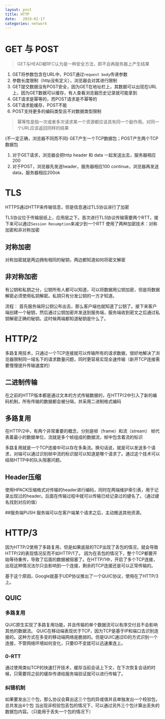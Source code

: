 ```yaml
---
layout: post
title: HTTP
date:   2019-02-17
categories: network
---
```


# GET 与 POST
> GET与HEAD被RFC认为是一种安全方法，即不会再服务器上产生结果
1. GET将参数包含在URL中，POST通过`request body`传递参数
2. 参数长度限制（http没有定义），浏览器会对其进行限制
3. GET提交数据没有POST安全，因为GET在地址栏上，其数据可以出现在URL上，因为GET数据可以缓存，有人查看浏览器历史记录就可能拿到
4. GET请求是幂等的，而POST请求是不幂等的
5. GET请求能缓存，POST不能
6. POST支持更多的编码类型且不对数据类型限制
> 幂等性是指一次或者多次请求某一个资源都应该具有同一个副作用。对同一个URL应该返回同样的结果


(不一定正确，浏览器不同而不同)
GET产生一个TCP数据包；POST产生两个TCP数据包
   1. 对于GET请求，浏览器会把http header 和 data 一起发送出去，服务器相应200
   2. 对于POST，浏览器先发送header，服务器相应100 continue，浏览器再发送data，服务器相应200ok


# TLS
HTTPS通过HTTP来传输信息，但是信息通过TLS协议进行了加密

TLS协议位于传输层纸上，应用层之下。首次进行TLS协议传输需要两个RTT，接下来可以通过`Session Resumption`来减少到一个RTT
使用了两种加密技术：对称加密和非对称加密

## 对称加密
对称加密就是两边拥有相同的秘钥，两边都知道如何将密文解密

## 非对称加密
有公钥和私钥之分，公钥所有人都可以知道，可以将数据用公钥加密，但是将数据解密必须使用私钥解密。私钥只有分发公钥的一方才知道。

流程：
首先服务端将公钥公布出去，那么客户端也就知道了公钥了。接下来客户端创建一个秘钥，然后通过公钥加密并发送到服务端，服务端收到密文之后通过私钥解密正确的秘钥。这时候两端都知道秘钥是什么了。


# HTTP/2
多路复用技术，只通过一个TCP连接就可以传输所有的请求数据，很好地解决了浏览器限制同一域名下的请求数量问题，同时更容易实现全速传输（新开TCP连接需要慢慢提升传输速度的）

## 二进制传输
在之前的HTTP版本都是通过文本的方式传输数据的，在HTTP/2中引入了新的编码机制，所有传输的数据都会被分隔，并采用二进制格式编码

## 多路复用
在HTTP/2中，有两个非常重要的概念，分别是帧（frame）和流（stream）
帧代表着最小的数据单位，流就是多个帧组成的数据流，帧中包含着流的标识

多路复用就是一个TCP连接中可以存在多条流。换句话说，就是可以发送多个请求，对端可以通过识别帧中流的标识就可以知道是哪个请求了。通过这个技术可以结局HTTP中的队头阻塞问题。

## Header压缩
使用HPACK压缩格式对传输的header进行编码，同时在两端维护索引表，用于记录出现过的header。后面在传输过程中就可以传输已经记录过的键名了。（通过键名找到对应的值）

##服务端PUSH
服务端可以在客户端某个请求之后，主动推送其他资源。

# HTTP/3
因为HTTP/2使用了多路复用，但是如果底层的TCP出现了丢包的情况，就会导致HTTP/2的表现情况反而不如HTTP/1了。
因为在丢包的情况下，整个TCP都要开始等待重传，导致了后面的数据被阻塞了。在HTTP/1中，开启了多个TCP连接，出现这种情况法尔只会影响到一个连接，剩余的TCP连接还是可以正常传输的。

基于这个原因，Google就基于UDP协议推出了一个QUIC协议，使用在了HTTP/3上。

## QUIC

### 多路复用
QUIC原生实现了多路复用功能，并且传输的单个数据流可以有序交付且不会影响其他的数据流。
QUIC在移动端表现优于TCP，因为TCP是基于IP和端口去识别连接的。这种方式在多变的移动端网络是脆弱的。但是QUIC通过ID的方式识别一个连接，不管网络环境如何变化，只要ID不变就可以迅速重连上。

### 0-RTT
通过使用类似TCP的快速打开技术，缓存当前会话上下文，在下次恢复会话的时候，只需要将之前的缓存传递给服务端验证就可以进行传输了。

### 纠错机制

如果要发出三个包，那么协议会算出这三个包的异或值并且单独发出一个校验包，总共发出4个包
当出现非校验包丢包的情况下，可以通过另外三个包计算出丢失的数据包内容。（只能用于丢失一个包的情况下）
